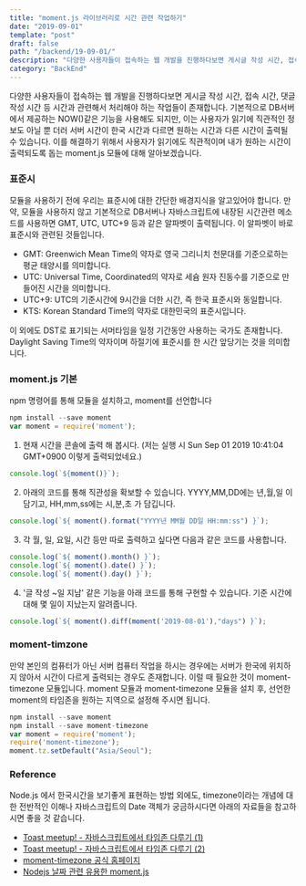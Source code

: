 ```yaml
---
title: "moment.js 라이브러리로 시간 관련 작업하기"
date: "2019-09-01"
template: "post"
draft: false
path: "/backend/19-09-01/"
description: "다양한 사용자들이 접속하는 웹 개발을 진행하다보면 게시글 작성 시간, 접속 시간, 댓글 작성 시간 등 시간과 관련해서 처리해야 하는 작업들이 존재합니다. 기본적으로 DB서버에서 제공하는 NOW()같은 기능을 사용해도 되지만, 사용자가 읽기에도 직관적이며 내가 원하는 시간이 출력되도록 돕는 moment.js 모듈에 대해 알아보겠습니다."
category: "BackEnd"
---
```


다양한 사용자들이 접속하는 웹 개발을 진행하다보면 게시글 작성 시간, 접속 시간, 댓글 작성 시간 등 시간과 관련해서 처리해야 하는 작업들이 존재합니다. 기본적으로 DB서버에서 제공하는 NOW()같은 기능을 사용해도 되지만, 이는 사용자가 읽기에 직관적인 정보도 아닐 뿐 더러 서버 시간이 한국 시간과 다르면 원하는 시간과 다른 시간이 출력될 수 있습니다. 이를 해결하기 위해서 사용자가 읽기에도 직관적이며 내가 원하는 시간이 출력되도록 돕는 moment.js 모듈에 대해 알아보겠습니다. 

### 표준시

 모듈을 사용하기 전에 우리는 표준시에 대한 간단한 배경지식을 알고있어야 합니다. 만약, 모듈을 사용하지 않고 기본적으로 DB서버나 자바스크립트에 내장된 시간관련 메소드를 사용하면 GMT, UTC, UTC+9 등과 같은 알파벳이 출력됩니다. 이 알파벳이 바로 표준시와 관련된 것들입니다. 

- GMT: Greenwich Mean Time의 약자로 영국 그리니치 천문대를 기준으로하는 평균 태양시를 의미합니다.
- UTC: Universal Time, Coordinated의 약자로 세슘 원자 진동수를 기준으로 만들어진 시간을 의미합니다.
- UTC+9: UTC의 기준시간에 9시간을 더한 시간, 즉 한국 표준시와 동일합니다.
- KTS: Korean Standard Time의 약자로 대한민국의 표준시입니다.

 이 외에도 DST로 표기되는 서머타임을 일정 기간동안 사용하는 국가도 존재합니다. Daylight Saving Time의 약자이며 하절기에 표준시를 한 시간 앞당기는 것을 의미합니다.

### moment.js 기본

 npm 명령어를 통해 모듈을 설치하고, moment를 선언합니다

```javascript
npm install --save moment
var moment = require('moment');
```

1. 현재 시간을 콘솔에 출력 해 봅시다. (저는 실행 시 Sun Sep 01 2019 10:41:04 GMT+0900 이렇게 출력되었네요.)

```javascript
console.log(`${moment()}`);
```

2. 아래의 코드를 통해 직관성을 확보할 수 있습니다. YYYY,MM,DD에는 년,월,일 이 담기고, HH,mm,ss에는 시,분,초 가 담깁니다.

```javascript
console.log(`${ moment().format("YYYY년 MM월 DD일 HH:mm:ss") }`);
```

3. 각 월, 일, 요일, 시간 등만 따로 출력하고 싶다면 다음과 같은 코드를 사용합니다.

```javascript
console.log(`${ moment().month() }`);
console.log(`${ moment().date() }`);
console.log(`${ moment().day() }`);
```

4. '글 작성 ~일 지남' 같은 기능을 아래 코드를 통해 구현할 수 있습니다. 기준 시간에 대해 몇 일이 지났는지 알려줍니다.

```javascript
console.log(`${ moment().diff(moment('2019-08-01'),"days") }`);
```

### moment-timzone

 만약 본인의 컴퓨터가 아닌 서버 컴퓨터 작업을 하시는 경우에는 서버가 한국에 위치하지 않아서 시간이 다르게 출력되는 경우도 존재합니다. 이럴 때 필요한 것이 moment-timezone 모듈입니다. moment 모듈과 moment-timezone 모듈을 설치 후, 선언한 moment의 타임존을 원하는 지역으로 설정해 주시면 됩니다. 

```javascript
npm install --save moment
npm install --save moment-timezone
var moment = require('moment');
require('moment-timezone'); 
moment.tz.setDefault("Asia/Seoul"); 
```

### Reference

 Node.js 에서 한국시간을 보기좋게 표현하는 방법 외에도, timezone이라는 개념에 대한 전반적인 이해나 자바스크립트의 Date 객체가 궁금하시다면 아래의 자료들을 참고하시면 좋을 것 같습니다. 

- [Toast meetup! - 자바스크립트에서 타임존 다루기 (1)](https://meetup.toast.com/posts/125)
- [Toast meetup! - 자바스크립트에서 타임존 다루기 (2)](https://meetup.toast.com/posts/130)
- [moment-timezone 공식 홈페이지](https://momentjs.com/timezone/)
- [Nodejs 날짜 관련 유용한 moment.js](http://devstory.ibksplatform.com/2018/01/nodejs-momentjs.html)
